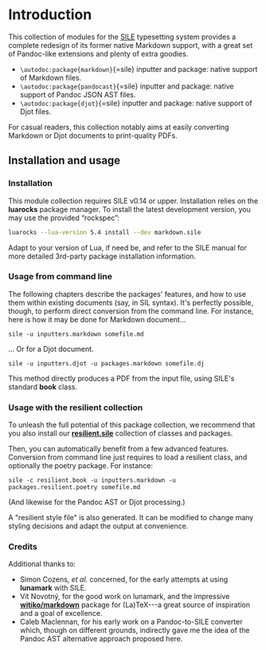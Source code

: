 # Introduction

This collection of modules for the [SILE](https://github.com/sile-typesetter/sile) typesetting
system provides a complete redesign of its former native Markdown support, with
a great set of Pandoc-like extensions and plenty of extra goodies.

- `\autodoc:package{markdown}`{=sile} inputter and package: native support of Markdown files.
- `\autodoc:package{pandocast}`{=sile} inputter and package: native support of Pandoc JSON AST files.
- `\autodoc:package{djot}`{=sile} inputter and package: native support of Djot files.

For casual readers, this collection notably aims at easily converting Markdown or Djot documents to print-quality PDFs.

## Installation and usage

### Installation

This module collection requires SILE v0.14 or upper.
Installation relies on the **luarocks** package manager.
To install the latest development version, you may use the provided “rockspec”:

```bash
luarocks --lua-version 5.4 install --dev markdown.sile
```

Adapt to your version of Lua, if need be, and refer to the SILE manual for more
detailed 3rd-party package installation information.

### Usage from command line

The following chapters describe the packages' features, and how to use them within existing documents (say, in SIL syntax).
It's perfectly possible, though, to perform direct conversion from the command line.
For instance, here is how it may be done for Markdown document...

```
sile -u inputters.markdown somefile.md
```

... Or for a Djot document.

```
sile -u inputters.djot -u packages.markdown somefile.dj
```

This method directly produces a PDF from the input file, using SILE's standard **book** class.

### Usage with the resilient collection

To unleash the full potential of this package collection, we recommend that
you also install our [**resilient.sile**](https://github.com/Omikhleia/resilient.sile)
collection of classes and packages.

Then, you can automatically benefit from a few advanced features.
Conversion from command line just requires to load a resilient class, and optionally
the poetry package. For instance:

```
sile -c resilient.book -u inputters.markdown -u packages.resilient.poetry somefile.md
```

(And likewise for the Pandoc AST or Djot processing.)

A "resilient style file" is also generated. It can be modified to change many styling
decisions and adapt the output at convenience.

### Credits

Additional thanks to:

- Simon Cozens, _et al._ concerned, for the early attempts at using **lunamark** with SILE.
- Vít Novotný, for the good work on lunamark, and the impressive [**witiko/markdown**](https://github.com/Witiko/markdown) package for (La)TeX---a great source of inspiration and a goal of excellence.
- Caleb Maclennan, for his early work on a Pandoc-to-SILE converter which, though on different grounds, indirectly gave me the idea of the Pandoc AST alternative approach proposed here.
